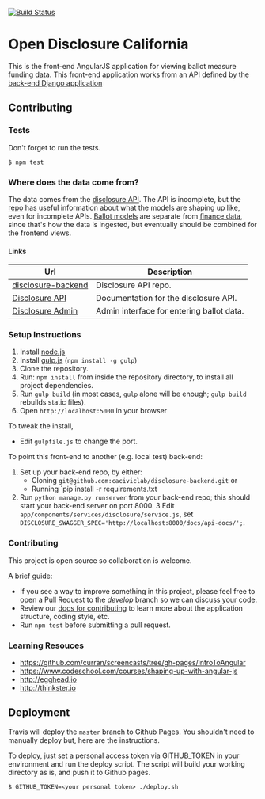 [![Build Status](https://travis-ci.org/caciviclab/disclosure-frontend-alpha.svg)](https://travis-ci.org/caciviclab/disclosure-frontend-alpha)

# Open Disclosure California

This is the front-end AngularJS application for viewing ballot measure funding data. This front-end application works from an API defined by the [back-end Django application](https://github.com/caciviclab/disclosure-backend)


## Contributing

### Tests

Don't forget to run the tests.

    $ npm test


### Where does the data come from?

The data comes from the [disclosure API][disclosure-api]. The
API is incomplete, but the
[repo][disclosure-backend] has useful information
about what the models are shaping up like, even for incomplete APIs. [Ballot models](https://github.com/caciviclab/disclosure-backend/blob/master/ballot/models.py)
are separate from [finance data](https://github.com/caciviclab/disclosure-backend/blob/master/netfile/models.py),
since that's how the data is ingested, but eventually should be combined for the
frontend views.


#### Links

Url                                      | Description
---                                      | -----------
[disclosure-backend][disclosure-backend] | Disclosure API repo.
[Disclosure API][disclosure-api]         | Documentation for the disclosure API.
[Disclosure Admin][disclosure-admin]     | Admin interface for entering ballot data.

[disclosure-backend]: https://github.com/caciviclab/disclosure-backend
[disclosure-api]: http://admin.caciviclab.org/docs/
[disclosure-admin]: http://admin.caciviclab.org/admin/


### Setup Instructions

1. Install [node.js](http://nodejs.com)
2. Install [gulp.js](http://gulpjs.com) (```npm install -g gulp```)
3. Clone the repository.
4. Run: ```npm install``` from inside the repository directory, to install all project dependencies.
5. Run ```gulp build``` (in most cases, `gulp` alone will be enough; `gulp build` rebuilds static files).
6. Open ```http://localhost:5000``` in your browser


To tweak the install,
* Edit `gulpfile.js` to change the port.

To point this front-end to another (e.g. local test) back-end:
1. Set up your back-end repo, by either:
   * Cloning `git@github.com:caciviclab/disclosure-backend.git`
   or
   * Running `pip install -r requirements.txt
2. Run `python manage.py runserver` from your back-end repo; this should start your back-end server on port 8000.
3 Edit `app/components/services/disclosure/service.js`, set `DISCLOSURE_SWAGGER_SPEC='http://localhost:8000/docs/api-docs/';`.


### Contributing
This project is open source so collaboration is welcome.

A brief guide:
* If you see a way to improve something in this project, please feel free to open a Pull Request to the *develop* branch so we can discuss your code.
* Review our [docs for contributing](Contributing.md) to learn more about the application structure, coding style, etc.
* Run `npm test` before submitting a pull request.


### Learning Resouces
- https://github.com/curran/screencasts/tree/gh-pages/introToAngular
- https://www.codeschool.com/courses/shaping-up-with-angular-js
- http://egghead.io
- http://thinkster.io


## Deployment

Travis will deploy the `master` branch to Github Pages. You shouldn't need to manually deploy
but, here are the instructions.

To deploy, just set a personal access token via GITHUB_TOKEN in your environment
and run the deploy script. The script will build your working directory as is,
and push it to Github pages.

    $ GITHUB_TOKEN=<your personal token> ./deploy.sh
